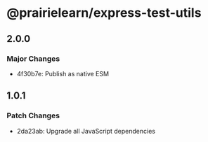 # @prairielearn/express-test-utils

## 2.0.0

### Major Changes

- 4f30b7e: Publish as native ESM

## 1.0.1

### Patch Changes

- 2da23ab: Upgrade all JavaScript dependencies
